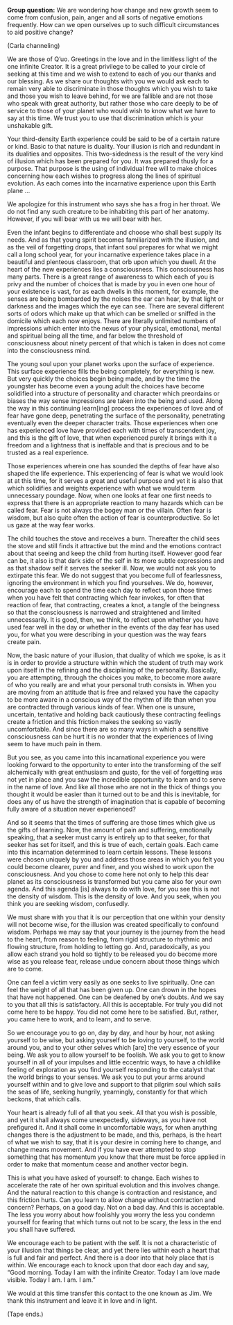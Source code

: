 <p class="group-question"><strong>Group question:</strong> We are wondering how change and new growth seem to come from confusion, pain, anger and all sorts of negative emotions frequently. How can we open ourselves up to such difficult circumstances to aid positive change?</p>
<p class="channel-type">(Carla channeling)</p>
<p>We are those of Q’uo. Greetings in the love and in the limitless light of the one infinite Creator. It is a great privilege to be called to your circle of seeking at this time and we wish to extend to each of you our thanks and our blessing. As we share our thoughts with you we would ask each to remain very able to discriminate in those thoughts which you wish to take and those you wish to leave behind, for we are fallible and are not those who speak with great authority, but rather those who care deeply to be of service to those of your planet who would wish to know what we have to say at this time. We trust you to use that discrimination which is your unshakable gift.</p>
<p>Your third-density Earth experience could be said to be of a certain nature or kind. Basic to that nature is duality. Your illusion is rich and redundant in its dualities and opposites. This two-sidedness is the result of the very kind of illusion which has been prepared for you. It was prepared thusly for a purpose. That purpose is the using of individual free will to make choices concerning how each wishes to progress along the lines of spiritual evolution. As each comes into the incarnative experience upon this Earth plane …</p>
<p>We apologize for this instrument who says she has a frog in her throat. We do not find any such creature to be inhabiting this part of her anatomy. However, if you will bear with us we will bear with her.</p>
<p>Even the infant begins to differentiate and choose who shall best supply its needs. And as that young spirit becomes familiarized with the illusion, and as the veil of forgetting drops, that infant soul prepares for what we might call a long school year, for your incarnative experience takes place in a beautiful and plenteous classroom, that orb upon which you dwell. At the heart of the new experiences lies a consciousness. This consciousness has many parts. There is a great range of awareness to which each of you is privy and the number of choices that is made by you in even one hour of your existence is vast, for as each dwells in this moment, for example, the senses are being bombarded by the noises the ear can hear, by that light or darkness and the images which the eye can see. There are several different sorts of odors which make up that which can be smelled or sniffed in the domicile which each now enjoys. There are literally unlimited numbers of impressions which enter into the nexus of your physical, emotional, mental and spiritual being all the time, and far below the threshold of consciousness about ninety percent of that which is taken in does not come into the consciousness mind.</p>
<p>The young soul upon your planet works upon the surface of experience. This surface experience fills the being completely, for everything is new. But very quickly the choices begin being made, and by the time the youngster has become even a young adult the choices have become solidified into a structure of personality and character which preordains or biases the way sense impressions are taken into the being and used. Along the way in this continuing learn[ing] process the experiences of love and of fear have gone deep, penetrating the surface of the personality, penetrating eventually even the deeper character traits. Those experiences when one has experienced love have provided each with times of transcendent joy, and this is the gift of love, that when experienced purely it brings with it a freedom and a lightness that is ineffable and that is precious and to be trusted as a real experience.</p>
<p>Those experiences wherein one has sounded the depths of fear have also shaped the life experience. This experiencing of fear is what we would look at at this time, for it serves a great and useful purpose and yet it is also that which solidifies and weights experience with what we would term unnecessary poundage. Now, when one looks at fear one first needs to express that there is an appropriate reaction to many hazards which can be called fear. Fear is not always the bogey man or the villain. Often fear is wisdom, but also quite often the action of fear is counterproductive. So let us gaze at the way fear works.</p>
<p>The child touches the stove and receives a burn. Thereafter the child sees the stove and still finds it attractive but the mind and the emotions contract about that seeing and keep the child from hurting itself. However good fear can be, it also is that dark side of the self in its more subtle expressions and as that shadow self it serves the seeker ill. Now, we would not ask you to extirpate this fear. We do not suggest that you become full of fearlessness, ignoring the environment in which you find yourselves. We do, however, encourage each to spend the time each day to reflect upon those times when you have felt that contracting which fear invokes, for often that reaction of fear, that contracting, creates a knot, a tangle of the beingness so that the consciousness is narrowed and straightened and limited unnecessarily. It is good, then, we think, to reflect upon whether you have used fear well in the day or whether in the events of the day fear has used you, for what you were describing in your question was the way fears create pain.</p>
<p>Now, the basic nature of your illusion, that duality of which we spoke, is as it is in order to provide a structure within which the student of truth may work upon itself in the refining and the disciplining of the personality. Basically, you are attempting, through the choices you make, to become more aware of who you really are and what your personal truth consists in. When you are moving from an attitude that is free and relaxed you have the capacity to be more aware in a conscious way of the rhythm of life than when you are contracted through various kinds of fear. When one is unsure, uncertain, tentative and holding back cautiously these contracting feelings create a friction and this friction makes the seeking so vastly uncomfortable. And since there are so many ways in which a sensitive consciousness can be hurt it is no wonder that the experiences of living seem to have much pain in them.</p>
<p>But you see, as you came into this incarnational experience you were looking forward to the opportunity to enter into the transforming of the self alchemically with great enthusiasm and gusto, for the veil of forgetting was not yet in place and you saw the incredible opportunity to learn and to serve in the name of love. And like all those who are not in the thick of things you thought it would be easier than it turned out to be and this is inevitable, for does any of us have the strength of imagination that is capable of becoming fully aware of a situation never experienced?</p>
<p>And so it seems that the times of suffering are those times which give us the gifts of learning. Now, the amount of pain and suffering, emotionally speaking, that a seeker must carry is entirely up to that seeker, for that seeker has set for itself, and this is true of each, certain goals. Each came into this incarnation determined to learn certain lessons. These lessons were chosen uniquely by you and address those areas in which you felt you could become clearer, purer and finer, and you wished to work upon the consciousness. And you chose to come here not only to help this dear planet as its consciousness is transformed but you came also for your own agenda. And this agenda [is] always to do with love, for you see this is not the density of wisdom. This is the density of love. And you seek, when you think you are seeking wisdom, confusedly.</p>
<p>We must share with you that it is our perception that one within your density will not become wise, for the illusion was created specifically to confound wisdom. Perhaps we may say that your journey is the journey from the head to the heart, from reason to feeling, from rigid structure to rhythmic and flowing structure, from holding to letting go. And, paradoxically, as you allow each strand you hold so tightly to be released you do become more wise as you release fear, release undue concern about those things which are to come.</p>
<p>One can feel a victim very easily as one seeks to live spiritually. One can feel the weight of all that has been given up. One can drown in the hopes that have not happened. One can be deafened by one’s doubts. And we say to you that all this is satisfactory. All this is acceptable. For truly you did not come here to be happy. You did not come here to be satisfied. But, rather, you came here to work, and to learn, and to serve.</p>
<p>So we encourage you to go on, day by day, and hour by hour, not asking yourself to be wise, but asking yourself to be loving to yourself, to the world around you, and to your other selves which [are] the very essence of your being. We ask you to allow yourself to be foolish. We ask you to get to know yourself in all of your impulses and little eccentric ways, to have a childlike feeling of exploration as you find yourself responding to the catalyst that the world brings to your senses. We ask you to put your arms around yourself within and to give love and support to that pilgrim soul which sails the seas of life, seeking hungrily, yearningly, constantly for that which beckons, that which calls.</p>
<p>Your heart is already full of all that you seek. All that you wish is possible, and yet it shall always come unexpectedly, sideways, as you have not prefigured it. And it shall come in uncomfortable ways, for when anything changes there is the adjustment to be made, and this, perhaps, is the heart of what we wish to say, that it is your desire in coming here to change, and change means movement. And if you have ever attempted to stop something that has momentum you know that there must be force applied in order to make that momentum cease and another vector begin.</p>
<p>This is what you have asked of yourself: to change. Each wishes to accelerate the rate of her own spiritual evolution and this involves change. And the natural reaction to this change is contraction and resistance, and this friction hurts. Can you learn to allow change without contraction and concern? Perhaps, on a good day. Not on a bad day. And this is acceptable. The less you worry about how foolishly you worry the less you condemn yourself for fearing that which turns out not to be scary, the less in the end you shall have suffered.</p>
<p>We encourage each to be patient with the self. It is not a characteristic of your illusion that things be clear, and yet there lies within each a heart that is full and fair and perfect. And there is a door into that holy place that is within. We encourage each to knock upon that door each day and say, “Good morning. Today I am with the infinite Creator. Today I am love made visible. Today I am. I am. I am.”</p>
<p>We would at this time transfer this contact to the one known as Jim. We thank this instrument and leave it in love and in light.</p>
<p class="comment">(Tape ends.)</p>